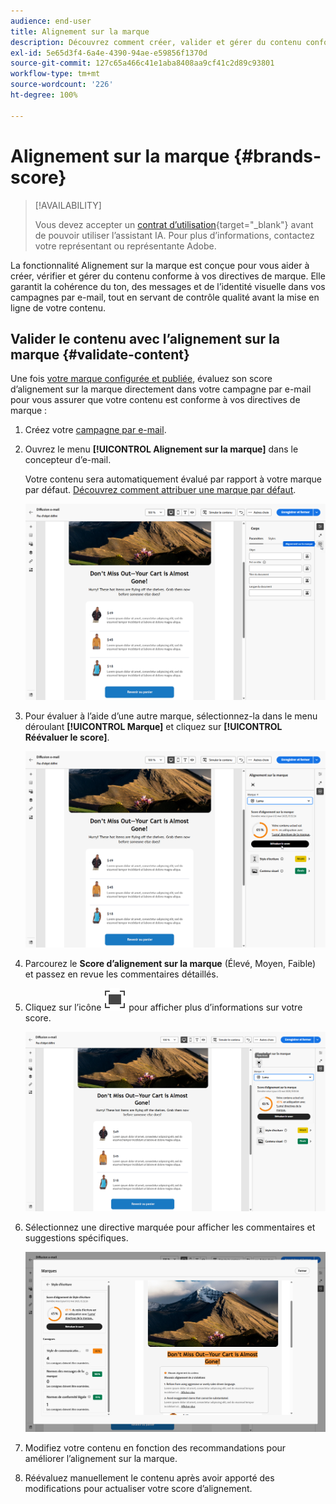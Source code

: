 ```yaml
---
audience: end-user
title: Alignement sur la marque
description: Découvrez comment créer, valider et gérer du contenu conforme à la marque à l’aide du score de marque.
exl-id: 5e65d3f4-6a4e-4390-94ae-e59856f1370d
source-git-commit: 127c65a466c41e1aba8408aa9cf41c2d89c93801
workflow-type: tm+mt
source-wordcount: '226'
ht-degree: 100%

---
```


# Alignement sur la marque {#brands-score}

>[!AVAILABILITY]
>
>Vous devez accepter un [contrat d’utilisation](https://www.adobe.com/legal/licenses-terms/adobe-dx-gen-ai-user-guidelines.html){target="_blank"} avant de pouvoir utiliser l’assistant IA. Pour plus d’informations, contactez votre représentant ou représentante Adobe.

La fonctionnalité Alignement sur la marque est conçue pour vous aider à créer, vérifier et gérer du contenu conforme à vos directives de marque. Elle garantit la cohérence du ton, des messages et de l’identité visuelle dans vos campagnes par e-mail, tout en servant de contrôle qualité avant la mise en ligne de votre contenu.

## Valider le contenu avec l’alignement sur la marque {#validate-content}

Une fois [votre marque configurée et publiée](brands.md), évaluez son score d’alignement sur la marque directement dans votre campagne par e-mail pour vous assurer que votre contenu est conforme à vos directives de marque :

1. Créez votre [campagne par e-mail](../email/create-email.md).

1. Ouvrez le menu **[!UICONTROL Alignement sur la marque]** dans le concepteur d’e-mail.

   Votre contenu sera automatiquement évalué par rapport à votre marque par défaut. [Découvrez comment attribuer une marque par défaut](brands.md).

   ![](assets/brand-score-1.png)

1. Pour évaluer à l’aide d’une autre marque, sélectionnez-la dans le menu déroulant **[!UICONTROL Marque]** et cliquez sur **[!UICONTROL Réévaluer le score]**.

   ![](assets/brand-score-2.png)

1. Parcourez le **Score d’alignement sur la marque** (Élevé, Moyen, Faible) et passez en revue les commentaires détaillés.

1. Cliquez sur l’icône ![Texte secondaire de l’image d’exploration](assets/do-not-localize/Smock_FullScreen_18_N.svg "Plein écran") pour afficher plus d’informations sur votre score.

   ![](assets/brand-score-3.png)

1. Sélectionnez une directive marquée pour afficher les commentaires et suggestions spécifiques.

   ![](assets/brand-score-4.png)

1. Modifiez votre contenu en fonction des recommandations pour améliorer l’alignement sur la marque.

1. Réévaluez manuellement le contenu après avoir apporté des modifications pour actualiser votre score d’alignement.
